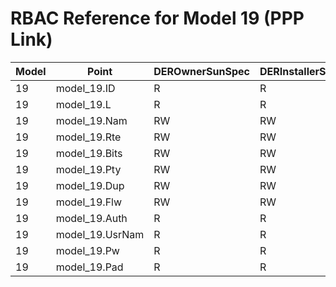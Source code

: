 # RBAC Reference for Model 19 (PPP Link)

| Model | Point | DEROwnerSunSpec | DERInstallerSunSpec | DERVendorSunSpec | ServiceProviderSunSpec | GridOperatorSunSpec |
|-------|-------|------------------|---------------------|------------------|------------------------|---------------------|
| 19 | model_19.ID | R | R | R | R | R |
| 19 | model_19.L | R | R | R | R | R |
| 19 | model_19.Nam | RW | RW | RW | RW | RW |
| 19 | model_19.Rte | RW | RW | RW | RW | RW |
| 19 | model_19.Bits | RW | RW | RW | RW | RW |
| 19 | model_19.Pty | RW | RW | RW | RW | RW |
| 19 | model_19.Dup | RW | RW | RW | RW | RW |
| 19 | model_19.Flw | RW | RW | RW | RW | RW |
| 19 | model_19.Auth | R | R | R | R | R |
| 19 | model_19.UsrNam | R | R | R | R | R |
| 19 | model_19.Pw | R | R | R | R | R |
| 19 | model_19.Pad | R | R | R | R | R |
